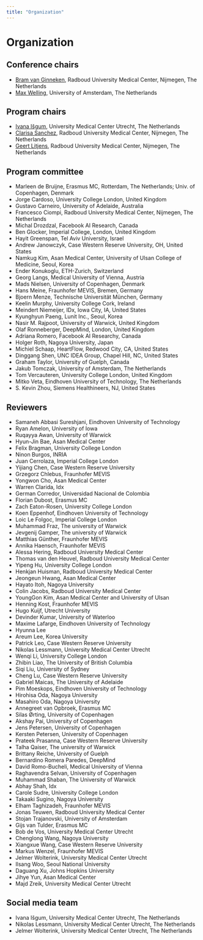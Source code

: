 ```yaml
---
title: "Organization"
---
```


# Organization

## Conference chairs

* [Bram van Ginneken](http://www.diagnijmegen.nl/index.php/Person?name=Bram_van_Ginneken), Radboud University Medical Center, Nijmegen, The Netherlands
* [Max Welling](https://staff.fnwi.uva.nl/m.welling/), University of Amsterdam, The Netherlands

## Program chairs

* [Ivana Išgum](http://qia.isi.uu.nl/), University Medical Center Utrecht, The Netherlands
* [Clarisa Sanchez](http://diagnijmegen.nl/index.php/Person?name=Clarisa_S%C3%A1nchez), Radboud University Medical Center, Nijmegen, The Netherlands
* [Geert Litjens](http://diagnijmegen.nl/index.php/Person?name=Geert_Litjens), Radboud University Medical Center, Nijmegen, The Netherlands

## Program committee

* Marleen de Bruijne, Erasmus MC, Rotterdam, The Netherlands; Univ. of Copenhagen, Denmark
* Jorge Cardoso, University College London, United Kingdom   
* Gustavo Carneiro, University of Adelaide, Australia
* Francesco Ciompi, Radboud University Medical Center, Nijmegen, The Netherlands
* Michal Drozdzal, Facebook AI Research, Canada
* Ben Glocker, Imperial College, London, United Kingdom
* Hayit Greenspan, Tel Aviv University, Israel
* Andrew Janowczyk, Case Western Reserve University, OH, United States
* Namkug Kim, Asan Medical Center, University of Ulsan College of Medicine, Seoul, Korea
* Ender Konukoglu, ETH-Zurich, Switzerland
* Georg Langs, Medical University of Vienna, Austria
* Mads Nielsen, University of Copenhagen, Denmark
* Hans Meine, Fraunhofer MEVIS, Bremen, Germany
* Bjoern Menze, Technische Universität München, Germany
* Keelin Murphy, University College Cork, Ireland
* Meindert Niemeijer, IDx, Iowa City, IA, United States
* Kyunghyun Paeng, Lunit Inc., Seoul, Korea
* Nasir M. Rajpoot, University of Warwick, United Kingdom
* Olaf Ronneberger, DeepMind, London, United Kingdom
* Adriana Romero, Facebook AI Researchy, Canada
* Holger Roth, Nagoya University, Japan
* Michiel Schaap, HeartFlow, Redwood City, CA, United States
* Dinggang Shen, UNC IDEA Group, Chapel Hill, NC, United States
* Graham Taylor, University of Guelph, Canada
* Jakub Tomczak, University of Amsterdam, The Netherlands
* Tom Vercauteren, University College London, United Kingdom
* Mitko Veta, Eindhoven University of Technology, The Netherlands
* S. Kevin Zhou, Siemens Healthineers, NJ, United States

## Reviewers
 
* Samaneh Abbasi Sureshjani, Eindhoven University of Technology
* Ryan Amelon, University of Iowa
* Ruqayya Awan, University of Warwick
* Hyun-Jin Bae, Asan Medical Center
* Felix Bragman, University College London
* Ninon Burgos, INRIA
* Juan Cerrolaza, Imperial College London
* Yijiang Chen, Case Western Reserve University
* Grzegorz Chlebus, Fraunhofer MEVIS
* Yongwon Cho, Asan Medical Center
* Warren Clarida, Idx
* German Corredor, Universidad Nacional de Colombia
* Florian Dubost, Erasmus MC
* Zach Eaton-Rosen, University College London
* Koen Eppenhof, Eindhoven University of Technology
* Loic Le Folgoc, Imperial College London
* Muhammad Fraz, The university of Warwick
* Jevgenij Gamper, The university of Warwick
* Matthias Günther, Fraunhofer MEVIS
* Annika Haensch, Fraunhofer MEVIS
* Alessa Hering, Radboud University Medical Center
* Thomas van den Heuvel, Radboud University Medical Center
* Yipeng Hu, University College London
* Henkjan Huisman, Radboud University Medical Center
* Jeongeun Hwang, Asan Medical Center
* Hayato Itoh, Nagoya University
* Colin Jacobs, Radboud University Medical Center
* YoungGon Kim, Asan Medical Center and University of Ulsan
* Henning Kost, Fraunhofer MEVIS
* Hugo Kuijf, Utrecht University
* Devinder Kumar, University of Waterloo
* Maxime Lafarge, Eindhoven University of Technology
* Hyunna Lee
* Areum Lee, Korea University
* Patrick Leo, Case Western Reserve University
* Nikolas Lessmann, University Medical Center Utrecht
* Wenqi Li, University College London
* Zhibin Liao, The University of British Columbia
* Siqi Liu, University of Sydney
* Cheng Lu, Case Western Reserve University
* Gabriel Maicas, The University of Adelaide
* Pim Moeskops, Eindhoven University of Technology
* Hirohisa Oda, Nagoya University
* Masahiro Oda, Nagoya University
* Annegreet van Opbroek, Erasmus MC
* Silas Ørting, University of Copenhagen
* Akshay Pai, University of Copenhagen
* Jens Petersen, University of Copenhagen
* Kersten Petersen, University of Copenhagen
* Prateek Prasanna, Case Western Reserve University
* Talha Qaiser, The university of Warwick
* Brittany Reiche, University of Guelph
* Bernardino Romera Paredes, DeepMind
* David Romo-Bucheli, Medical University of Vienna
* Raghavendra Selvan, University of Copenhagen
* Muhammad Shaban, The University of Warwick
* Abhay Shah, Idx
* Carole Sudre, University College London
* Takaaki Sugino, Nagoya University
* Elham Taghizadeh, Fraunhofer MEVIS
* Jonas Teuwen, Radboud University Medical Center
* Stojan Trajanovski, University of Amsterdam
* Gijs van Tulder, Erasmus MC
* Bob de Vos, University Medical Center Utrecht
* Chenglong Wang, Nagoya University
* Xiangxue Wang, Case Western Reserve University
* Markus Wenzel, Fraunhofer MEVIS
* Jelmer Wolterink, University Medical Center Utrecht
* Ilsang Woo, Seoul National University
* Daguang Xu, Johns Hopkins University
* Jihye Yun, Asan Medical Center
* Majd Zreik, University Medical Center Utrecht

## Social media team

* Ivana Išgum, University Medical Center Utrecht, The Netherlands
* Nikolas Lessmann, University Medical Center Utrecht, The Netherlands
* Jelmer Wolterink, University Medical Center Utrecht, The Netherlands
